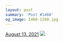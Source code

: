 ```yaml
---
layout: post
summary: 'Post #1460'
og_image: 1460-1280.jpg
---
```


<p>
  <time>
    <a href="/1460">August 13, 2021</a>
  </time>
  <a href="/1460">
    <img src="{{ site.assets_url }}/1460-640.jpg" srcset="{{ site.assets_url }}/1460-320.jpg 320w, {{ site.assets_url }}/1460-640.jpg 640w, {{ site.assets_url }}/1460-960.jpg 960w, {{ site.assets_url }}/1460-1280.jpg 1280w" sizes="(min-width: 700px) 50vw, calc(100vw - 2rem)" />
  </a>
</p>
